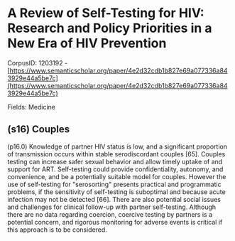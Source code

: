 # A Review of Self-Testing for HIV: Research and Policy Priorities in a New Era of HIV Prevention

CorpusID: 1203192 - [https://www.semanticscholar.org/paper/4e2d32cdb1b827e69a077336a843929e44a5be7c](https://www.semanticscholar.org/paper/4e2d32cdb1b827e69a077336a843929e44a5be7c)

Fields: Medicine

## (s16) Couples
(p16.0) Knowledge of partner HIV status is low, and a significant proportion of transmission occurs within stable serodiscordant couples [65]. Couples testing can increase safer sexual behavior and allow timely uptake of and support for ART. Self-testing could provide confidentiality, autonomy, and convenience, and be a potentially suitable model for couples. However the use of self-testing for "serosorting" presents practical and programmatic problems, if the sensitivity of self-testing is suboptimal and because acute infection may not be detected [66]. There are also potential social issues and challenges for clinical follow-up with partner self-testing. Although there are no data regarding coercion, coercive testing by partners is a potential concern, and rigorous monitoring for adverse events is critical if this approach is to be considered.
